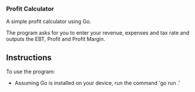 ### Profit Calculator

A simple profit calculator using Go.

The program asks for you to enter your revenue, expenses and tax rate and outputs the EBT, Profit and Profit Margin.

## Instructions

To use the program:

- Assuming Go is installed on your device, run the command 'go run .'


